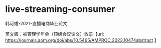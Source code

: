 # live-streaming-consumer
韩可彧-2021-直播电商毕业论文

英文版：被管理学年会（顶级会议论文）收录【url: https://journals.aom.org/doi/abs/10.5465/AMPROC.2023.10474abstract  】
